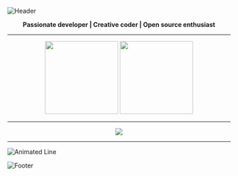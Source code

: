 <!-- Baner -->
![Header](https://capsule-render.vercel.app/api?type=waving&color=0:ff1b6b,100:45caff&height=200&section=header&text=Sheejuu&fontSize=60&fontColor=ffffff&animation=fadeIn&fontAlignY=35)

<!-- Opis -->
<p align="center">
  <strong>Passionate developer | Creative coder | Open source enthusiast</strong>
</p>

---

<!-- Statystyki -->
<p align="center">
  <img src="https://github-readme-stats.vercel.app/api?username=Sheejuu&show_icons=true&theme=tokyonight&hide_border=true&bg_color=000000&title_color=ff1b6b&icon_color=45caff" height="165">
  <img src="https://github-readme-stats.vercel.app/api/top-langs/?username=Sheejuu&layout=compact&theme=tokyonight&hide_border=true&bg_color=000000&title_color=ff1b6b" height="165">
</p>

---

<!-- Licznik odwiedzin -->
<p align="center">
  <img src="https://komarev.com/ghpvc/?username=Sheejuu&color=ff1b6b&style=flat-square&label=Profile+Views" />
</p>

---

<!-- Animowany pasek -->
![Animated Line](https://github.com/Sheejuu/Sheejuu/blob/output/github-contribution-grid-snake.svg)

<!-- Stopka -->
![Footer](https://capsule-render.vercel.app/api?type=waving&color=0:45caff,100:ff1b6b&height=120&section=footer)
